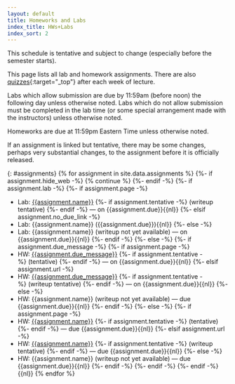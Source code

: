 ```yaml
---
layout: default
title: Homeworks and Labs 
index_title: HWs+Labs
index_sort: 2
---
```


<div class="oldsite">
This schedule is tentative and subject to change (especially before the semester starts).
</div>

This page lists all lab and homework assignments.
There are also [quizzes]({{site.quiz_site}}){:target="_top"} after each week of lecture.

Labs which allow submission are due by 11:59am (before noon) the following day unless otherwise noted. Labs which do not allow submission must be completed in the lab time
(or some special arrangement made with the instructors) unless otherwise noted.

Homeworks are due at 11:59pm Eastern Time unless otherwise noted.

If an assignment is linked but tentative, there may be some changes, perhaps very substantial changes,
to the assignment before it is officially released.

{: #assignments}
{% for assignment in site.data.assignments %}
{%- if assignment.hide_web -%}
    {% continue %}
{%- endif -%}
{%- if assignment.lab -%}
{%- if assignment.page -%}
*  Lab: <a href="{{assignment.page | relative_url}}">{{assignment.name}}</a> {%- if assignment.tentative -%}&nbsp;(writeup tentative) {%- endif -%} &mdash; on {{assignment.due}}{{nl}}
{%- elsif assignment.no_due_link -%}
*  Lab: {{assignment.name}} ({{assignment.due}}){{nl}}
{%- else -%}
*  Lab: {{assignment.name}} (writeup not yet available) &mdash; on {{assignment.due}}{{nl}}
{%- endif -%}
{%- else -%} 
{%- if assignment.due_message -%}
{%- if assignment.page -%}
*  HW: <a href="{{assignment.page | relative_url}}">{{assignment.due_message}}</a> {%- if assignment.tentative -%}&nbsp;(tentative) {%- endif -%} &mdash; on {{assignment.due}}{{nl}}
{%- elsif assignment.url -%}
*  HW: <a href="{{assignment.url}}">{{assignment.due_message}}</a> {%- if assignment.tentative -%}&nbsp;(writeup tentative) {%- endif -%} &mdash; on {{assignment.due}}{{nl}}
{%- else -%}
*  HW: {{assignment.name}} (writeup not yet available) &mdash; due {{assignment.due}}{{nl}}
{%- endif -%}
{%- else -%}
{%- if assignment.page -%}
*  HW: <a href="{{assignment.page | relative_url}}">{{assignment.name}}</a> {%- if assignment.tentative -%}&nbsp;(tentative) {%- endif -%} &mdash; due {{assignment.due}}{{nl}}
{%- elsif assignment.url -%}
*  HW: <a href="{{assignment.url}}">{{assignment.name}}</a> {%- if assignment.tentative -%}&nbsp;(writeup tentative) {%- endif -%} &mdash; due {{assignment.due}}{{nl}}
{%- else -%}
*  HW: {{assignment.name}} (writeup not yet available) &mdash; due {{assignment.due}}{{nl}}
{%- endif -%}
{%- endif -%}
{%- endif -%}
{{nl}}
{% endfor %}
